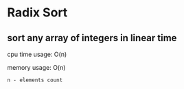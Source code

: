 # Radix Sort
## sort any array of integers in linear time
cpu time usage: O(n)

memory usage: O(n)

`n - elements count`  